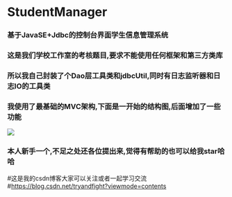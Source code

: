 # StudentManager
### 基于JavaSE+Jdbc的控制台界面学生信息管理系统   
### 这是我们学校工作室的考核题目,要求不能使用任何框架和第三方类库
### 所以我自己封装了个Dao层工具类和jdbcUtil,同时有日志监听器和日志IO的工具类
### 我使用了最基础的MVC架构,下面是一开始的结构图,后面增加了一些功能
![](https://i.imgur.com/DpteKxR.png)   
### 本人新手一个,不足之处还各位提出来,觉得有帮助的也可以给我star哈哈   

    
#这是我的csdn博客大家可以关注或者一起学习交流   
#https://blog.csdn.net/tryandfight?viewmode=contents

